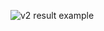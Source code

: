 ![v2 result example](https://github.com/kyle11rd/ad_system/assets/36422167/b4e53fb4-1ccb-437c-80a1-685e7c859769)
